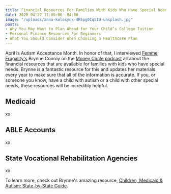 ```yaml
---
title: Financial Resources For Families With Kids Who Have Special Needs
date: 2020-04-27 11:00:00 -04:00
image: "/uploads/anna-kolosyuk-4R6pg0Iq5IU-unsplash.jpg"
posts:
- Why You May Want to Plan Ahead for Your Child’s College Tuition
- Personal Finance Resources For Beginners
- What You Should Consider When Choosing a Healthcare Plan
---
```


April is Autism Acceptance Month. In honor of that, I interviewed [Femme Frugality's](https://femmefrugality.com/) Brynne Conroy on the [Money Circle podcast](https://www.maggiegermano.com/podcast/government-resources-for-families-with-special-needs-kids/) all about the financial resources that are available for families with kids who have special needs. Brynne is a fantastic resource for this and updates her materials every year to make sure that all of the information is accurate. If you, or someone you know, have a child with autism or a child with other special needs, these resources will be incredibly helpful. 

## Medicaid

xx

## ABLE Accounts

xx

## State Vocational Rehabilitation Agencies

xx

To learn more, check out Brynne's amazing resource, [Children, Medicaid & Autism: State-by-State Guide](https://femmefrugality.com/state-by-state-medicaid-children-autism/).